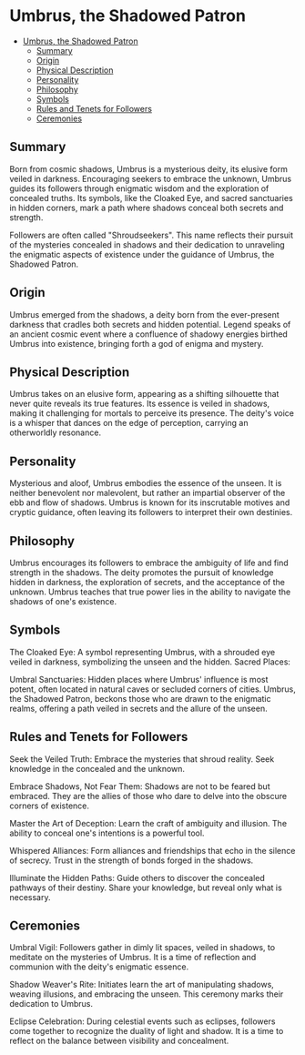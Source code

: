 # Umbrus, the Shadowed Patron

- [Umbrus, the Shadowed Patron](#umbrus-the-shadowed-patron)
  - [Summary](#summary)
  - [Origin](#origin)
  - [Physical Description](#physical-description)
  - [Personality](#personality)
  - [Philosophy](#philosophy)
  - [Symbols](#symbols)
  - [Rules and Tenets for Followers](#rules-and-tenets-for-followers)
  - [Ceremonies](#ceremonies)


## Summary
Born from cosmic shadows, Umbrus is a mysterious deity, its elusive form veiled in darkness. Encouraging seekers to embrace the unknown, Umbrus guides its followers through enigmatic wisdom and the exploration of concealed truths. Its symbols, like the Cloaked Eye, and sacred sanctuaries in hidden corners, mark a path where shadows conceal both secrets and strength. 

Followers are often called "Shroudseekers". This name reflects their pursuit of the mysteries concealed in shadows and their dedication to unraveling the enigmatic aspects of existence under the guidance of Umbrus, the Shadowed Patron.

## Origin
Umbrus emerged from the shadows, a deity born from the ever-present darkness that cradles both secrets and hidden potential. Legend speaks of an ancient cosmic event where a confluence of shadowy energies birthed Umbrus into existence, bringing forth a god of enigma and mystery.

## Physical Description
Umbrus takes on an elusive form, appearing as a shifting silhouette that never quite reveals its true features. Its essence is veiled in shadows, making it challenging for mortals to perceive its presence. The deity's voice is a whisper that dances on the edge of perception, carrying an otherworldly resonance.

## Personality
Mysterious and aloof, Umbrus embodies the essence of the unseen. It is neither benevolent nor malevolent, but rather an impartial observer of the ebb and flow of shadows. Umbrus is known for its inscrutable motives and cryptic guidance, often leaving its followers to interpret their own destinies.

## Philosophy
Umbrus encourages its followers to embrace the ambiguity of life and find strength in the shadows. The deity promotes the pursuit of knowledge hidden in darkness, the exploration of secrets, and the acceptance of the unknown. Umbrus teaches that true power lies in the ability to navigate the shadows of one's existence.

## Symbols

The Cloaked Eye: A symbol representing Umbrus, with a shrouded eye veiled in darkness, symbolizing the unseen and the hidden.
Sacred Places:

Umbral Sanctuaries: Hidden places where Umbrus' influence is most potent, often located in natural caves or secluded corners of cities.
Umbrus, the Shadowed Patron, beckons those who are drawn to the enigmatic realms, offering a path veiled in secrets and the allure of the unseen.

## Rules and Tenets for Followers

Seek the Veiled Truth: Embrace the mysteries that shroud reality. Seek knowledge in the concealed and the unknown.

Embrace Shadows, Not Fear Them: Shadows are not to be feared but embraced. They are the allies of those who dare to delve into the obscure corners of existence.

Master the Art of Deception: Learn the craft of ambiguity and illusion. The ability to conceal one's intentions is a powerful tool.

Whispered Alliances: Form alliances and friendships that echo in the silence of secrecy. Trust in the strength of bonds forged in the shadows.

Illuminate the Hidden Paths: Guide others to discover the concealed pathways of their destiny. Share your knowledge, but reveal only what is necessary.

## Ceremonies

Umbral Vigil: Followers gather in dimly lit spaces, veiled in shadows, to meditate on the mysteries of Umbrus. It is a time of reflection and communion with the deity's enigmatic essence.

Shadow Weaver's Rite: Initiates learn the art of manipulating shadows, weaving illusions, and embracing the unseen. This ceremony marks their dedication to Umbrus.

Eclipse Celebration: During celestial events such as eclipses, followers come together to recognize the duality of light and shadow. It is a time to reflect on the balance between visibility and concealment.



